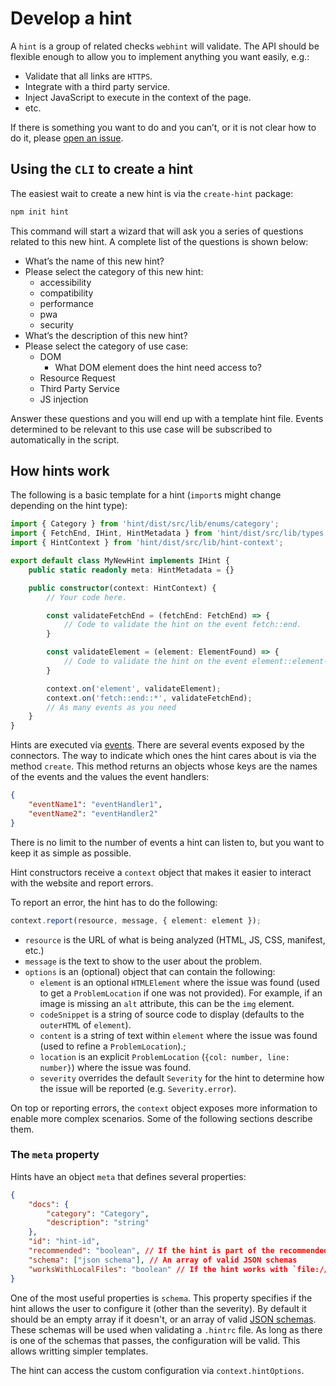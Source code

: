# Develop a hint

A `hint` is a group of related checks `webhint` will validate. The API should
be flexible enough to allow you to implement anything you want easily, e.g.:

* Validate that all links are `HTTPS`.
* Integrate with a third party service.
* Inject JavaScript to execute in the context of the page.
* etc.

If there is something you want to do and you can’t, or it is not clear
how to do it, please [open an issue][new issue].

## Using the `CLI` to create a hint

The easiest wait to create a new hint is via the `create-hint` package:

```bash
npm init hint
```

This command will start a wizard that will ask you a series of questions
related to this new hint. A complete list of the questions is shown below:

* What’s the name of this new hint?
* Please select the category of this new hint:
  * accessibility
  * compatibility
  * performance
  * pwa
  * security
* What’s the description of this new hint?
* Please select the category of use case:
  * DOM
    * What DOM element does the hint need access to?
  * Resource Request
  * Third Party Service
  * JS injection

Answer these questions and you will end up with a template hint file.
Events determined to be relevant to this use case will be subscribed
to automatically in the script.

## How hints work

The following is a basic template for a hint (`import`s might change
depending on the hint type):

```ts
import { Category } from 'hint/dist/src/lib/enums/category';
import { FetchEnd, IHint, HintMetadata } from 'hint/dist/src/lib/types';
import { HintContext } from 'hint/dist/src/lib/hint-context';

export default class MyNewHint implements IHint {
    public static readonly meta: HintMetadata = {}

    public constructor(context: HintContext) {
        // Your code here.

        const validateFetchEnd = (fetchEnd: FetchEnd) => {
            // Code to validate the hint on the event fetch::end.
        }

        const validateElement = (element: ElementFound) => {
            // Code to validate the hint on the event element::element-type.
        }

        context.on('element', validateElement);
        context.on('fetch::end::*', validateFetchEnd);
        // As many events as you need
    }
}
```

Hints are executed via [events][events]. There are several
events exposed by the connectors. The way to indicate which ones the hint cares
about is via the method `create`. This method returns an objects whose keys
are the names of the events and the values the event handlers:

```json
{
    "eventName1": "eventHandler1",
    "eventName2": "eventHandler2"
}
```

There is no limit to the number of events a hint can listen to, but you want
to keep it as simple as possible.

Hint constructors receive a `context` object that makes it easier to interact
with the website and report errors.

To report an error, the hint has to do the following:

```ts
context.report(resource, message, { element: element });
```

* `resource` is the URL of what is being analyzed (HTML, JS, CSS, manifest,
  etc.)
* `message` is the text to show to the user about the problem.
* `options` is an (optional) object that can contain the following:
  * `element` is an optional `HTMLElement` where the issue was found
    (used to get a `ProblemLocation` if one was not provided). For example,
    if an image is missing an `alt` attribute, this can be the `img` element.
  * `codeSnippet` is a string of source code to display (defaults to the
    `outerHTML` of `element`).
  * `content` is a string of text within `element` where the issue was found
    (used to refine a `ProblemLocation`).;
  * `location` is an explicit `ProblemLocation` (`{col: number, line: number}`)
     where the issue was found.
  * `severity` overrides the default `Severity` for the hint to determine how
    the issue will be reported (e.g. `Severity.error`).

On top or reporting errors, the `context` object exposes more information
to enable more complex scenarios. Some of the following sections describe them.

### The `meta` property

Hints have an object `meta` that defines several properties:

```json
{
    "docs": {
        "category": "Category",
        "description": "string"
    },
    "id": "hint-id",
    "recommended": "boolean", // If the hint is part of the recommended options
    "schema": ["json schema"], // An array of valid JSON schemas
    "worksWithLocalFiles": "boolean" // If the hint works with `file://`
}
```

One of the most useful properties is `schema`. This property specifies
if the hint allows the user to configure it (other than the severity).
By default it should be an empty array if it doesn't, or an array of
valid [JSON schemas][json schema]. These schemas will be used when
validating a `.hintrc` file. As long as there is one of the schemas
that passes, the configuration will be valid. This allows writting
simpler templates.

The hint can access the custom configuration via `context.hintOptions`.

<!-- Link labels: -->

[custom hint]: ../guides/create-custom-hint.md
[events]: ../getting-started/events.md
[json schema]: http://json-schema.org/
[new issue]: https://github.com/webhintio/hint/issues/new
[npx issue]: https://github.com/npm/npm/issues/17869

